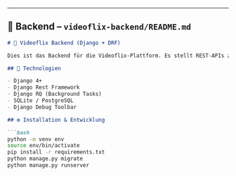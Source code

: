 
---

## 🧠 Backend – `videoflix-backend/README.md`

```markdown
# 🧠 Videoflix Backend (Django + DRF)

Dies ist das Backend für die Videoflix-Plattform. Es stellt REST-APIs zur Verfügung für Userverwaltung, Authentifizierung, Video-Daten, Thumbnails und mehr.

## 🔧 Technologien

- Django 4+
- Django Rest Framework
- Django RQ (Background Tasks)
- SQLite / PostgreSQL
- Django Debug Toolbar

## ⚙️ Installation & Entwicklung

```bash
python -m venv env
source env/bin/activate
pip install -r requirements.txt
python manage.py migrate
python manage.py runserver
